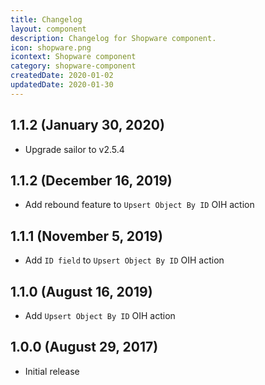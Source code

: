 ```yaml
---
title: Changelog
layout: component
description: Changelog for Shopware component.
icon: shopware.png
icontext: Shopware component
category: shopware-component
createdDate: 2020-01-02
updatedDate: 2020-01-30
---
```


## 1.1.2 (January 30, 2020)

* Upgrade sailor to v2.5.4

## 1.1.2 (December 16, 2019)

* Add rebound feature to `Upsert Object By ID` OIH action

## 1.1.1 (November 5, 2019)

* Add `ID field` to `Upsert Object By ID` OIH action

## 1.1.0 (August 16, 2019)

* Add `Upsert Object By ID` OIH action

## 1.0.0 (August 29, 2017)

* Initial release
